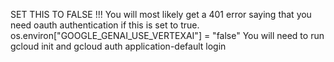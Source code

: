 SET THIS TO FALSE !!!
You will most likely get a 401 error saying that you need oauth authentication if this is set to true.
os.environ["GOOGLE_GENAI_USE_VERTEXAI"] = "false"
You will need to run gcloud init and gcloud auth application-default login
